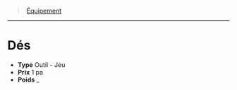 ﻿---
!Equipment
Type: Outil - Jeu
Price: 1 pa
Weight: _
Id: equipment_hd.md#dés
ParentLink: equipment_hd.md#Équipement
Name: Dés
ParentName: Équipement
NameLevel: 1
---
> [Équipement](hd_equipment.md)

---

# Dés

- **Type** Outil - Jeu
- **Prix** 1 pa
- **Poids** _

